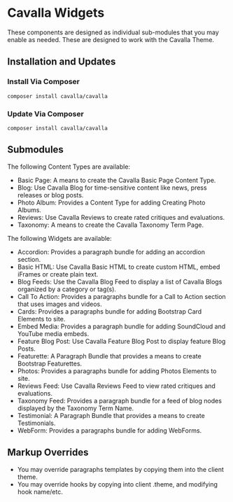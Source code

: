 # Cavalla Widgets

These components are designed as individual sub-modules that you may enable as needed. These are designed to work with the Cavalla Theme.

## Installation and Updates

### Install Via Composer

`composer install cavalla/cavalla`

### Update Via Composer

`composer install cavalla/cavalla`

## Submodules

The following Content Types are available:

- Basic Page: A means to create the Cavalla Basic Page Content Type.
- Blog: Use Cavalla Blog for time-sensitive content like news, press releases or blog posts.
- Photo Album: Provides a Content Type for adding Creating Photo Albums.
- Reviews: Use Cavalla Reviews to create rated critiques and evaluations.
- Taxonomy: A means to create the Cavalla Taxonomy Term Page.

The following Widgets are available:

- Accordion: Provides a paragraph bundle for adding an accordion section.
- Basic HTML: Use Cavalla Basic HTML to create custom HTML, embed iFrames or create plain text.
- Blog Feeds: Use the Cavalla Blog Feed to display a list of Cavalla Blogs organized by a category or tag(s).
- Call To Action: Provides a paragraphs bundle for a  Call to Action section that uses  images and videos.
- Cards: Provides a paragraphs bundle for adding Bootstrap Card Elements to site.
- Embed Media: Provides a paragraph bundle for adding  SoundCloud and YouTube media embeds.
- Feature Blog Post: Use Cavalla Feature Blog Post to display feature Blog Posts.
- Featurette: A Paragraph Bundle that provides a means to create Bootstrap Featurettes.
- Photos: Provides a paragraphs bundle for adding Photos Elements to site.
- Reviews Feed: Use Cavalla Reviews Feed to view rated critiques and evaluations.
- Taxonomy Feed: Provides a paragraph bundle for a feed of blog nodes displayed by the Taxonomy Term Name.
- Testimonial: A Paragraph Bundle that provides a means to create Testimonials.
- WebForm: Provides a paragraphs bundle for adding WebForms.

## Markup Overrides

- You may override paragraphs templates by copying them into the client theme.
- You may override hooks by copying into client .theme, and modifying hook name/etc.